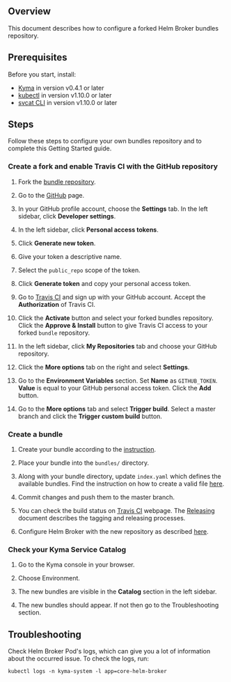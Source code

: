 ## Overview

This document describes how to configure a forked Helm Broker bundles repository.

## Prerequisites

Before you start, install:

* [Kyma](https://kyma-project.io/docs/latest/root/kyma#getting-started-getting-started) in version v0.4.1 or later
* [kubectl](https://kubernetes.io/docs/tasks/tools/install-kubectl/) in version v1.10.0 or later
* [svcat CLI](https://svc-cat.io/docs/cli/) in version v1.10.0 or later

## Steps

Follow these steps to configure your own bundles repository and to complete this Getting Started guide.

### Create a fork and enable Travis CI with the GitHub repository

1. Fork the [bundle repository](https://github.com/kyma-project/bundles).

2. Go to the [GitHub](https://github.com) page.

3. In your GitHub profile account, choose the **Settings** tab. In the left sidebar, click **Developer settings**.

4. In the left sidebar, click **Personal access tokens**.

5. Click **Generate new token**.

6. Give your token a descriptive name.

7. Select the `public_repo` scope of the token.

8. Click **Generate token** and copy your personal access token.

9. Go to [Travis CI](https://travis-ci.com/) and sign up with your GitHub account. Accept the **Authorization** of Travis CI.

10. Click the **Activate** button and select your forked bundles repository. Click the **Approve & Install** button to give Travis CI access to your forked `bundle` repository.

11. In the left sidebar, click **My Repositories** tab and choose your GitHub repository.

12. Click the **More options** tab on the right and select **Settings**.

13. Go to the **Environment Variables** section. Set **Name** as `GITHUB_TOKEN`. **Value** is equal to your GitHub personal access token. Click the **Add** button.

14. Go to the **More options** tab and select **Trigger build**. Select a master branch and click the **Trigger custom build** button.

### Create a bundle

1. Create your bundle according to the [instruction](https://kyma-project.io/docs/latest/components/service-brokers#configuration-how-to-create-a-bundle).

2. Place your bundle into the `bundles/` directory.

3. Along with your bundle directory, update `index.yaml` which defines the available bundles. Find the instruction on how to create a valid file [here](https://github.com/kyma-project/kyma/blob/master/docs/service-brokers/docs/011-configuration-helm-broker.md#configuring-the-helm-broker-externally).

4. Commit changes and push them to the master branch.

5. You can check the build status on [Travis CI](https://travis-ci.com/) webpage. The [Releasing](releasing.md) document describes the tagging and releasing processes.

6. Configure Helm Broker with the new repository as described [here](https://github.com/kyma-project/kyma/blob/master/docs/service-brokers/docs/011-configuration-helm-broker.md#configure-repository-urls-in-the-runtime).

### Check your Kyma Service Catalog

1. Go to the Kyma console in your browser.

2. Choose Environment.

3. The new bundles are visible in the **Catalog** section in the left sidebar.

4. The new bundles should appear. If not then go to the Troubleshooting section.

## Troubleshooting

Check Helm Broker Pod's logs, which can give you a lot of information about the occurred issue. To check the logs, run:

```
kubectl logs -n kyma-system -l app=core-helm-broker
```